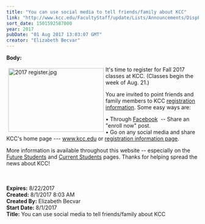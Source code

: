```yaml
---
title: "You can use social media to tell friends/family about KCC"
link: "http://www.kcc.edu/FacultyStaff/update/Lists/Announcements/DispForm.aspx?ID=2477"
sort_date: 1501592587000
year: 2017
pubDate: "01 Aug 2017 13:03:07 GMT"
creator: "Elizabeth Becvar"
---
```


<div><b>Body:</b> <div class="ExternalClass5FC81D584B4D4D239D46EF10C1311027"><p>​<img width="226" height="151" alt="2017 register.jpg" src="/FacultyStaff/update/Documents/2017%20register.jpg" style="height:167px;width:250px;vertical-align:auto;float:left;margin:5px" />It's time to register for Fall 2017 classes at KCC. (Classes begin the week of Aug. 21.)</p>
<p>You are invited to point friends and family members to KCC <a href="http://register.kcc.edu/">registration information</a>. Some easy ways are:</p>
<p>• Through <a href="https://www.facebook.com/KankakeeCommunityCollege/">Facebook</a>  -- Share an &quot;enroll now&quot; post.<br />• Go on any social media and share KCC's home page --- <a href="/Pages/Home.aspx">www.kcc.edu</a> or <a href="http://register.kcc.edu/">registration information page</a>.</p>
<p>More information is available throughout this website -- especially on the <a href="/future/Pages/index.aspx">Future Students</a> and <a href="/students/Pages/index.aspx">Current Students</a> pages. Thanks for helping spread the news about KCC!<br /><br /><br /></p></div>
</div>
<div><b>Expires:</b> 8/22/2017</div>
<div><b>Created:</b> 8/1/2017 8:03 AM</div>
<div><b>Created By:</b> Elizabeth Becvar</div>
<div><b>Start Date:</b> 8/1/2017</div>
<div><b>Title:</b> You can use social media to tell friends/family about KCC</div>
